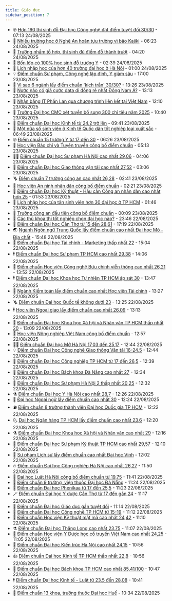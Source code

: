 ```yaml
---
title: Giáo dục
sidebar_position: 7
---
```


<!-- vnexpress-giao-duc:START -->
- 🤓 [Hơn 190 thí sinh đỗ Đại học Công nghệ đạt điểm tuyệt đối 30/30](https://vnexpress.net/hon-190-thi-sinh-do-dai-hoc-cong-nghe-dat-diem-tuyet-doi-30-30-4930871.html) - 07:13 24/08/2025
- 🦆 [Nhiều trường học ở Nghệ An hoãn tựu trường vì bão Kajiki](https://vnexpress.net/nhieu-truong-hoc-o-nghe-an-hoan-tuu-truong-vi-bao-kajiki-4930874.html) - 06:23 24/08/2025
- 🦩 [Trường nhầm tổ hợp, thí sinh đủ điểm đỗ thành trượt](https://vnexpress.net/truong-nham-to-hop-thi-sinh-du-diem-do-thanh-truot-4930824.html) - 04:20 24/08/2025
- 🌮 [Bốn lớp có 100% học sinh đỗ trường Y](https://vnexpress.net/bon-lop-co-100-hoc-sinh-do-truong-y-4930578.html) - 02:39 24/08/2025
- 🔭 [Lịch nhập học của hơn 40 trường đại học ở Hà Nội](https://vnexpress.net/lich-nhap-hoc-2025-tat-ca-truong-dai-hoc-o-ha-noi-chi-tiet-nhat-4928401.html) - 01:00 24/08/2025
- 💡 [Điểm chuẩn Sư phạm, Công nghệ lập đỉnh, Y giảm sâu](https://vnexpress.net/diem-chuan-su-pham-cong-nghe-lap-dinh-y-giam-sau-4930677.html) - 17:00 23/08/2025
- 🥰 [Vì sao 6 ngành lấy điểm chuẩn &#39;kịch trần&#39; 30/30?](https://vnexpress.net/vi-sao-6-nganh-lay-diem-chuan-kich-tran-30-30-4930631.html) - 13:26 23/08/2025
- 🐲 [Nước nào có giá cước data di động rẻ nhất Đông Nam Á?](https://vnexpress.net/nuoc-nao-co-gia-cuoc-data-di-dong-re-nhat-dong-nam-a-4930708.html) - 13:13 23/08/2025
- 🦒 [Nhận bằng IT Phần Lan qua chương trình liên kết tại Việt Nam](https://vnexpress.net/nhan-bang-it-phan-lan-qua-chuong-trinh-lien-ket-tai-viet-nam-4930717.html) - 12:10 23/08/2025
- 🦆 [Trường Đại học CMC xét tuyển bổ sung 300 chỉ tiêu năm 2025](https://vnexpress.net/truong-dai-hoc-cmc-xet-tuyen-bo-sung-300-chi-tieu-nam-2025-4930653.html) - 10:40 23/08/2025
- 🧰 [Điểm chuẩn Đại học Kinh tế từ 24,2 trở lên](https://vnexpress.net/diem-chuan-dai-hoc-kinh-te-ueb-2025-chinh-xac-nhat-4930222.html) - 09:41 23/08/2025
- 🐘 [Một nửa số sinh viên ở Kinh tế Quốc dân tốt nghiệp loại xuất sắc](https://vnexpress.net/mot-nua-so-sinh-vien-o-kinh-te-quoc-dan-tot-nghiep-loai-xuat-sac-4930600.html) - 06:49 23/08/2025
- 🤓 [Điểm chuẩn 15 trường Y từ 17 đến 30](https://vnexpress.net/diem-chuan-tat-ca-truong-y-duoc-ca-nuoc-2025-chi-tiet-nhat-4930424.html) - 06:26 23/08/2025
- 🧰 [Học viện Báo chí và Tuyên truyền công bố điểm chuẩn](https://vnexpress.net/diem-chuan-hoc-vien-bao-chi-va-tuyen-truyen-ajc-2025-moi-nhat-4929607.html) - 05:13 23/08/2025
- 🧑‍💻 [Điểm chuẩn Đại học Sư phạm Hà Nội cao nhất 29,06](https://vnexpress.net/diem-chuan-dai-hoc-su-pham-ha-noi-hnue-2025-chi-tiet-chinh-xac-nhat-4929145.html) - 04:06 23/08/2025
- 🫶 [Điểm chuẩn Đại học Giao thông vận tải cao nhất 27,52](https://vnexpress.net/diem-chuan-dai-hoc-giao-thong-van-tai-utc-2025-chi-tiet-nhat-4929673.html) - 03:06 23/08/2025
- 🪜 [Điểm chuẩn 7 trường công an cao nhất 26,28](https://vnexpress.net/diem-chuan-8-truong-cong-an-nam-2025-moi-nhat-4929680.html) - 02:41 23/08/2025
- 🎊 [Học viện An ninh nhân dân công bố điểm chuẩn](https://vnexpress.net/diem-chuan-hoc-vien-an-ninh-nhan-dan-2025-chinh-xac-nhat-4930226.html) - 02:21 23/08/2025
- 🧐 [Điểm chuẩn Đại học Kỹ thuật - Hậu cần Công an nhân dân cao nhất hơn 25](https://vnexpress.net/diem-chuan-dai-hoc-ky-thuat-hau-can-cong-an-nhan-dan-cao-nhat-hon-25-4930524.html) - 01:53 23/08/2025
- 🌈 [Lịch nhập học của tân sinh viên hơn 30 đại học ở TP HCM](https://vnexpress.net/lich-nhap-hoc-cua-tan-sinh-vien-hon-30-dai-hoc-o-tp-hcm-4928615.html) - 01:46 23/08/2025
- 🥰 [Trường công an đầu tiên công bố điểm chuẩn](https://vnexpress.net/diem-chuan-dai-hoc-phong-chay-chua-chay-2025-chinh-xac-nhat-4930489.html) - 00:09 23/08/2025
- 🎡 [Các thủ khoa thi tốt nghiệp chọn đại học nào?](https://vnexpress.net/cac-thu-khoa-thi-tot-nghiep-chon-dai-hoc-nao-4930205.html) - 23:46 22/08/2025
- 🎊 [Điểm chuẩn Đại học Cần Thơ từ 15 đến 28,61](https://vnexpress.net/diem-chuan-dai-hoc-can-tho-2025-chi-tiet-tat-ca-nganh-4930472.html) - 17:19 22/08/2025
- 🌏 [Ngành Ngôn ngữ Trung Quốc lấy điểm chuẩn cao nhất Đại học Mỏ - Địa chất](https://vnexpress.net/diem-chuan-dai-hoc-mo-dia-chat-humg-2025-chinh-xac-nhat-4929969.html) - 15:48 22/08/2025
- 🥸 [Điểm chuẩn Đại học Tài chính - Marketing thấp nhất 22](https://vnexpress.net/diem-chuan-dai-hoc-tai-chinh-marketing-nam-2025-chi-tiet-nhat-4930447.html) - 15:04 22/08/2025
- 🕴 [Điểm chuẩn Đại học Sư phạm TP HCM cao nhất 29,38](https://vnexpress.net/diem-chuan-dai-hoc-su-pham-tp-hcm-nam-2025-o-tat-ca-nganh-phuong-thuc-4930330.html) - 14:06 22/08/2025
- 💂 [Điểm chuẩn Học viện Công nghệ Bưu chính viễn thông cao nhất 26,21](https://vnexpress.net/diem-chuan-hoc-vien-cong-nghe-buu-chinh-vien-thong-ptit-2025-moi-nhat-4928949.html) - 13:52 22/08/2025
- 🕴 [Điểm chuẩn Đại học Khoa học Tự nhiên TP HCM áp sát 30](https://vnexpress.net/diem-chuan-dai-hoc-khoa-hoc-tu-nhien-tp-hcm-nam-2025-moi-va-chi-tiet-nhat-4930422.html) - 13:47 22/08/2025
- 🌋 [Ngành Kiểm toán lấy điểm chuẩn cao nhất Học viện Tài chính](https://vnexpress.net/diem-chuan-hoc-vien-tai-chinh-aof-2025-chinh-xac-nhat-4928772.html) - 13:27 22/08/2025
- 🪜 [Điểm chuẩn Đại học Quốc tế không dưới 23](https://vnexpress.net/diem-chuan-dai-hoc-quoc-te-2025-moi-nhat-4930418.html) - 13:25 22/08/2025
- 🕴 [Học viện Ngoại giao lấy điểm chuẩn cao nhất 26,09](https://vnexpress.net/diem-chuan-hoc-vien-ngoai-giao-dav-2025-chinh-xac-nhat-4929798.html) - 13:13 22/08/2025
- 🎃 [Điểm chuẩn Đại học Khoa học Xã hội và Nhân văn TP HCM thấp nhất 20](https://vnexpress.net/diem-chuan-dai-hoc-khoa-hoc-xa-hoi-va-nhan-van-tp-hcm-2025-chi-tiet-4930206.html) - 13:09 22/08/2025
- 🦏 [Học viện Nông nghiệp Việt Nam công bố điểm chuẩn](https://vnexpress.net/diem-chuan-hoc-vien-nong-nghiep-viet-nam-vnua-2025-moi-nhat-4930415.html) - 12:57 22/08/2025
- 🧑‍🏫 [Điểm chuẩn Đại học Mở Hà Nội 17,03 đến 25,17](https://vnexpress.net/diem-chuan-dai-hoc-mo-ha-noi-hou-2025-chinh-xac-nhat-4929725.html) - 12:44 22/08/2025
- 💡 [Điểm chuẩn Đại học Công nghệ Giao thông Vận tải 16-24,5](https://vnexpress.net/diem-chuan-dai-hoc-cong-nghe-giao-thong-van-tai-utt-2025-chinh-xac-nhat-4928326.html) - 12:44 22/08/2025
- 🐎 [Điểm chuẩn Đại học Công nghiệp TP HCM từ 17 đến 26,5](https://vnexpress.net/diem-chuan-dai-hoc-cong-nghiep-tp-hcm-tu-17-den-26-5-4929135.html) - 12:39 22/08/2025
- 🧰 [Điểm chuẩn Đại học Bách khoa Đà Nẵng cao nhất 27](https://vnexpress.net/diem-chuan-dai-hoc-bach-khoa-da-nang-2025-moi-nhat-4929639.html) - 12:34 22/08/2025
- 🙉 [Điểm chuẩn Đại học Sư phạm Hà Nội 2 thấp nhất 20,25](https://vnexpress.net/diem-chuan-dai-hoc-su-pham-2-hpu2-2025-chinh-xac-nhat-4929669.html) - 12:32 22/08/2025
- ⚗️ [Điểm chuẩn Đại học Y Hà Nội cao nhất 28,7](https://vnexpress.net/diem-chuan-dai-hoc-y-ha-noi-hmu-2025-chi-tiet-nhat-4928960.html) - 12:26 22/08/2025
- 🌝 [Đại học Ngoại ngữ lấy điểm chuẩn cao nhất 30](https://vnexpress.net/diem-chuan-dai-hoc-ngoai-ngu-ulis-2025-chinh-xac-nhat-4929150.html) - 12:24 22/08/2025
- ⛽️ [Điểm chuẩn 8 trường thành viên Đại học Quốc gia TP HCM](https://vnexpress.net/diem-chuan-truong-thanh-vien-dai-hoc-quoc-gia-tp-hcm-vnuhcm-nam-2025-chi-tiet-4930337.html) - 12:22 22/08/2025
- 🌜 [Đại học Ngân hàng TP HCM lấy điểm chuẩn cao nhất 23,6](https://vnexpress.net/diem-chuan-dai-hoc-ngan-hang-tp-hcm-2025-moi-nhat-4930403.html) - 12:20 22/08/2025
- ⚗️ [Điểm chuẩn Đại học Khoa học Xã hội và Nhân văn cao nhất 29](https://vnexpress.net/diem-chuan-dai-hoc-khoa-hoc-xa-hoi-va-nhan-van-cao-nhat-29-4930042.html) - 12:16 22/08/2025
- 🧰 [Điểm chuẩn Đại học Sư phạm Kỹ thuật TP HCM cao nhất 29,57](https://vnexpress.net/diem-chuan-dai-hoc-su-pham-ky-thuat-tp-hcm-2025-hcmute-chi-tiet-nhat-4929182.html) - 12:10 22/08/2025
- 🤗 [Sư phạm Lịch sử lấy điểm chuẩn cao nhất Đại học Vinh](https://vnexpress.net/su-pham-lich-su-lay-diem-chuan-cao-nhat-dai-hoc-vinh-4929246.html) - 12:02 22/08/2025
- 🔥 [Điểm chuẩn Đại học Công nghiệp Hà Nội cao nhất 26,27](https://vnexpress.net/diem-chuan-dai-hoc-cong-nghiep-ha-noi-haui-2025-chi-tiet-nhat-4930400.html) - 11:50 22/08/2025
- 💪 [Đại học Luật Hà Nội công bố điểm chuẩn từ 19,75](https://vnexpress.net/diem-chuan-dai-hoc-luat-ha-noi-hlu-2025-moi-nhat-4929264.html) - 11:41 22/08/2025
- 💂 [Điểm chuẩn 9 trường, viện thuộc Đại học Đà Nẵng](https://vnexpress.net/diem-chuan-dai-hoc-da-nang-2025-chinh-xac-nhat-4929604.html) - 11:24 22/08/2025
- 🌮 [Điểm chuẩn Đại học Phenikaa từ 17 đến 25,5](https://vnexpress.net/diem-chuan-dai-hoc-phenikaa-2205-chi-tiet-nhat-4930230.html) - 11:23 22/08/2025
- 🪄 [Điểm chuẩn Đại học Y dược Cần Thơ từ 17 đến gần 24](https://vnexpress.net/diem-chuan-dai-hoc-y-duoc-can-tho-2025-moi-nhat-4930395.html) - 11:17 22/08/2025
- 🎡 [Điểm chuẩn Đại học Giáo dục gần tuyệt đối](https://vnexpress.net/diem-chuan-dai-hoc-giao-duc-ued-2025-chinh-xac-nhat-4930396.html) - 11:14 22/08/2025
- 🌈 [Điểm chuẩn Đại học Công nghệ TP HCM từ 15-19](https://vnexpress.net/diem-chuan-dai-hoc-cong-nghe-tp-hcm-hutech-nam-2025-moi-nhat-4930164.html) - 11:12 22/08/2025
- 🎊 [Điểm chuẩn Học viện Kỹ thuật mật mã cao nhất 24,42](https://vnexpress.net/diem-chuan-hoc-vien-ky-thuat-mat-ma-kma-2025-moi-nhat-4930388.html) - 11:10 22/08/2025
- ⚗️ [Điểm chuẩn Đại học Thăng Long cao nhất 23,75](https://vnexpress.net/diem-chuan-dai-hoc-thang-long-2025-chinh-xac-nhat-4929036.html) - 11:07 22/08/2025
- 🌁 [Điểm chuẩn Học viện Y Dược học cổ truyền Việt Nam cao nhất 24,25](https://vnexpress.net/diem-chuan-hoc-vien-y-duoc-hoc-co-truyen-viet-nam-vutm-2025-chinh-xac-nhat-4929883.html) - 11:05 22/08/2025
- 🦏 [Điểm chuẩn Đại học Kiến trúc Hà Nội cao nhất 24,15](https://vnexpress.net/diem-chuan-dai-hoc-kien-truc-ha-noi-2025-chinh-xac-nhat-4929877.html) - 10:56 22/08/2025
- 👍 [Điểm chuẩn Đại học Kinh tế TP HCM thấp nhất 22,8](https://vnexpress.net/diem-chuan-dai-hoc-kinh-te-tp-hcm-ueh-nam-2025-chi-tiet-nhat-4929148.html) - 10:56 22/08/2025
- 🌈 [Điểm chuẩn Đại học Bách khoa TP HCM cao nhất 85,41/100](https://vnexpress.net/diem-chuan-dai-hoc-bach-khoa-tp-hcm-hcmut-nam-2025-chi-tiet-nhat-4929202.html) - 10:47 22/08/2025
- 🕴 [Điểm chuẩn Đại học Kinh tế - Luật từ 23,5 đến 28,08](https://vnexpress.net/chi-tiet-diem-chuan-dai-hoc-kinh-te-luat-nam-2025-4928888.html) - 10:41 22/08/2025
- 🧰 [Điểm chuẩn 13 khoa, trường thuộc Đại học Huế](https://vnexpress.net/diem-chuan-dai-hoc-hue-hu-2025-chinh-xac-nhat-4929119.html) - 10:34 22/08/2025<!-- vnexpress-giao-duc:END -->
